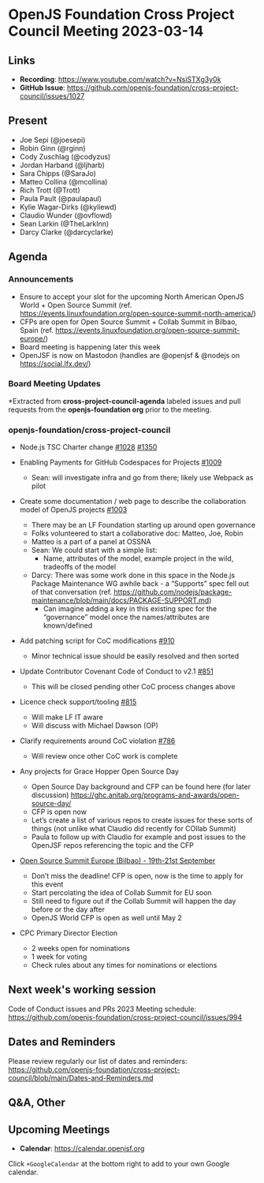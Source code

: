 # OpenJS Foundation Cross Project Council Meeting 2023-03-14

## Links

* **Recording**: https://www.youtube.com/watch?v=NsiSTXg3y0k
* **GitHub Issue**: https://github.com/openjs-foundation/cross-project-council/issues/1027

## Present

* Joe Sepi (@joesepi)
* Robin Ginn (@rginn)
* Cody Zuschlag (@codyzus)
* Jordan Harband (@ljharb)
* Sara Chipps (@SaraJo)
* Matteo Collina (@mcollina)
* Rich Trott (@Trott) 
* Paula Pault (@paulapaul) 
* Kylie Wagar-Dirks (@kyliewd) 
* Claudio Wunder (@ovflowd)
* Sean Larkin (@TheLarkInn)
* Darcy Clarke (@darcyclarke) 

## Agenda

### Announcements

* Ensure to accept your slot for the upcoming North American OpenJS World + Open Source Summit (ref. https://events.linuxfoundation.org/open-source-summit-north-america/)
* CFPs are open for Open Source Summit + Collab Summit in Bilbao, Spain (ref. https://events.linuxfoundation.org/open-source-summit-europe/)
* Board meeting is happening later this week
* OpenJSF is now on Mastodon (handles are @openjsf & @nodejs on https://social.lfx.dev/)

### Board Meeting Updates

*Extracted from **cross-project-council-agenda** labeled issues and pull requests from the **openjs-foundation org** prior to the meeting.

### openjs-foundation/cross-project-council

* Node.js TSC Charter change [#1028](https://github.com/openjs-foundation/cross-project-council/issues/1028) [#1350](https://github.com/nodejs/TSC/pull/1350)

* Enabling Payments for GitHub Codespaces for Projects [#1009](https://github.com/openjs-foundation/cross-project-council/issues/1009)
  * Sean: will investigate infra and go from there; likely use Webpack as pilot

* Create some documentation / web page to describe the collaboration model of OpenJS projects [#1003](https://github.com/openjs-foundation/cross-project-council/issues/1003)
  * There may be an LF Foundation starting up around open governance
  * Folks volunteered to start a collaborative doc: Matteo, Joe, Robin
  * Matteo is a part of a panel at OSSNA
  * Sean: We could start with a simple list: 
    * Name, attributes of the model, example project in the wild, tradeoffs of the model
  * Darcy: There was some work done in this space in the Node.js Package Maintenance WG awhile back - a “Supports” spec fell out of that conversation (ref. https://github.com/nodejs/package-maintenance/blob/main/docs/PACKAGE-SUPPORT.md)
    * Can imagine adding a key in this existing spec for the “governance” model once the names/attributes are known/defined

* Add patching script for CoC modifications [#910](https://github.com/openjs-foundation/cross-project-council/issues/910)
  * Minor technical issue should be easily resolved and then sorted

* Update Contributor Covenant Code of Conduct to v2.1 [#851](https://github.com/openjs-foundation/cross-project-council/pull/851)
  * This will be closed pending other CoC process changes above

* Licence check support/tooling [#815](https://github.com/openjs-foundation/cross-project-council/issues/815)
  * Will make LF IT aware
  * Will discuss with Michael Dawson (OP)

* Clarify requirements around CoC violation [#786](https://github.com/openjs-foundation/cross-project-council/issues/786)
  * Will review once other CoC work is complete

* Any projects for Grace Hopper Open Source Day
  * Open Source Day background and CFP can be found here (for later discussion) https://ghc.anitab.org/programs-and-awards/open-source-day/
  * CFP is open now
  * Let’s create a list of various repos to create issues for these sorts of things (not unlike what Claudio did recently for COllab Summit)
  * Paula to follow up with Claudio for example and post issues to the OpenJSF repos referencing the topic and the CFP


* [Open Source Summit Europe (Bilbao) - 19th-21st September](https://events.linuxfoundation.org/open-source-summit-europe)
  * Don’t miss the deadline! CFP is open, now is the time to apply for this event
  * Start percolating the idea of Collab Summit for EU soon
  * Still need to figure out if the Collab Summit will happen the day before or the day after
  * OpenJS World CFP is open as well until May 2

* CPC Primary Director Election
  * 2 weeks open for nominations
  * 1 week for voting
  * Check rules about any times for nominations or elections

## Next week's working session

Code of Conduct issues and PRs
2023 Meeting schedule: https://github.com/openjs-foundation/cross-project-council/issues/994

## Dates and Reminders

Please review regularly our list of dates and reminders:
https://github.com/openjs-foundation/cross-project-council/blob/main/Dates-and-Reminders.md

## Q&A, Other

## Upcoming Meetings

* **Calendar**: <https://calendar.openjsf.org>

Click `+GoogleCalendar` at the bottom right to add to your own Google calendar.
